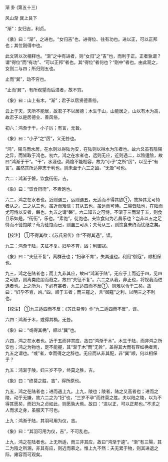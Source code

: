 渐 卦 (第五十三)

风山渐 巽上艮下

“渐”：女归吉，利贞。

《彖》曰：“渐”，之进也。“女归吉”也，进得位、往有功也。进以正，可以正邦也；其位刚得中也。

此文转以次相释也。“渐”之中有进者，则“女归”之“吉”也，而利于正。正者孰谓？谓“得位”而“有功”、“可以正邦”者也。其“得位”者何也？“刚中”者也。由此观之，女则二与四；所归则五也。

止而“巽”，动不穷也。

“止而‘巽’”，有所观望而后进者，故不穷。

《象》曰：山上有木，“渐”；君子以居贤德善俗。

云上于天，天所不能居，故君子不以居德；木生于山，山能居之，山以有木为高，故君子以是居德业、善风俗。

初六：鸿渐于干，小子厉；有言，无咎。

《象》曰：“小子”之“厉”，义无咎也。

“鸿”，陽鸟而水居，在水则以得陆为安，在陆则以得水为乐者也。故六爻虽有陰陽之异，而皆取于鸿也。初六，鸿之在水者也，远则无应，近则遇二，以陰适陰，故曰“鸿渐于干”。“干”，水涯也。两陰不能相容，故为“小子”之所“厉”，以至于“有言”。虽然其所适非志于利也，则未至于六三之凶，“无咎”可也。

六二：鸿渐于磐，饮食衎衎，吉。

《象》曰：“饮食衎衎”，不素饱也。

六二，鸿之在水者也。近则遇三，远则遇五，无适而不得其欲①，故择其尤可恃者从之。二之从三也，虽近而难信；其从五也，虽远而可恃。二陽皆陆也，在陆而尤可恃以安者，磐也，九五之谓“磐”。六二知五之可恃，不渐于三而渐于五，则食且乐如是。“衎衎”，乐也。“素饱”，徒饱也。夫饮食何为若昌乐也？岂非以五之足恃而不徒饱歟？苟为徒饱而已，则虽三可从；夫苟从三，则饮食未终而忧继之矣。

【校注】 ①不得其欲：《苏氏易传》作“不得其遇”，误。

九三：鸿渐于陆，夫征不复。妇孕不育，凶；利御寇。

《象》曰：“夫征不复”，离群丑也；“妇孕不育”，失其道也。利用“御寇”，顺相保也。

九三，鸿之在陆者也；而上九非其应，故曰“鸿渐于陆”。无应于上而近于四，见四之可欲，则离类绝朋而趋之，故曰“夫征不复”。六二之从我，非正也，将视我而进退者也。上之所为，下必有甚者，九三适四而不反①，则难以令于二矣。故曰：“妇孕不育，凶。”四，顺于五者；而三寇之，言“御寇”之利，以明三之不利也。

【校注】 ①九三适四而不反：《苏氏易传》作“九二适四而不反”，误。

六四：鸿渐于木，或得其桷，无咎。

《象》曰：“或得其桷”，顺以“巽”也。

六四，鸿之在水者也。近于五而非其应，故曰“鸿渐于木”。木生于陆，而非鸿之所安也；鸿之为物也，足不能握，其“渐于木”而“无咎”，盖得其大而有容如桷者焉，九五之谓也。“或”者，幸而得之之辞也。无应而从非其配，非“巽”顺，何以相保乎？

九五：鸿渐于陵，妇三岁不孕，终莫之胜，吉。

《象》曰：“终莫之胜，吉”，得所原也。

九五，鸿之在陆者也；进而遇上九。上九，陵也；陵者，陆之又高者也；进而之陵，动乎无嫌，故六二之为“妇”也，“三岁不孕”而终莫之胜。夫以陆之陵，以为不得其愿矣，而妇为之贞如此，则愿孰大焉。故曰：“进以正，可以正邦也。”不求之人而求之身，虽服天下可也。

上九：鸿渐于陆，其羽可用为仪，吉。

《象》曰：“其羽可用为仪，吉”，不可乱也。

上九，鸿之在陆者也。上无所适，而三非其应，故曰“鸿渐于逵”。“渐”有三陽，其二为陰之所溷，非其有应，则近而慕之。惟上九不然：夫无累于物，则其进退之际，雍容而可观矣。

